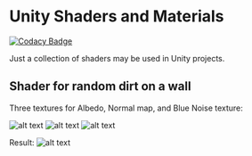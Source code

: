 # Unity Shaders and Materials

[![Codacy Badge](https://api.codacy.com/project/badge/Grade/15dfa04217804b04a158fbc953882b57)](https://app.codacy.com/app/letner/unity-shaders-and-materials?utm_source=github.com&utm_medium=referral&utm_content=letner/unity-shaders-and-materials&utm_campaign=Badge_Grade_Dashboard)

Just a collection of shaders may be used in Unity projects.

## Shader for random dirt on a wall
Three textures for Albedo, Normal map, and Blue Noise texture:

![alt text][albedo] ![alt text][normal] ![alt text][noise]

Result:
![alt text][dirty_wall]

[dirty_wall]: http://zipsted.com/github/shaders-and-material-images/dirty_wall.png "Dirty Wall result"
[albedo]: http://zipsted.com/github/shaders-and-material-images/dirt_albedo.png "Albedo texture"
[normal]: http://zipsted.com/github/shaders-and-material-images/bricks_normal.png "Normal texture"
[noise]: http://zipsted.com/github/shaders-and-material-images/blue_noise.png "Blue noise texture"


